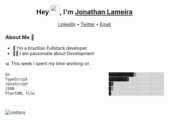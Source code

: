<h2 align="center">Hey <img src="https://github.com/TheDudeThatCode/TheDudeThatCode/blob/master/Assets/Hi.gif" width="29">, I'm <a href="https://www.linkedin.com/in/jonathanlameira/">Jonathan Lameira</a></h2>
<p align="center">
  <a href="https://www.linkedin.com/in/jonathanlameira/">LinkedIn</a> •
  <a href="https://twitter.com/jlameira">Twitter</a> •
  <a href="mailto:jlameira@gmail.com">Email</a>
</p>

### About Me 🚀
- 🌱  I’m a brazilian Fullstack developer</br>
- 👨‍💻  I am passionate about Development</br>

<!-- ![Jonathan Lameira github stats](https://github-readme-stats.vercel.app/api?username=jlameirameli&show_icons=true&hide_border=true)&nbsp;&nbsp; -->

📊 This week I spent my time working on
<!--START_SECTION:waka-->

```txt
Go                                            ███████████▒░░░░░░░░░░░░░   45.62 %
TypeScript                                    ████████▓░░░░░░░░░░░░░░░░   34.09 %
JavaScript                                    █▓░░░░░░░░░░░░░░░░░░░░░░░   06.97 %
JSON                                          █▒░░░░░░░░░░░░░░░░░░░░░░░   05.36 %
PlantUML file                                 █░░░░░░░░░░░░░░░░░░░░░░░░   03.35 %
```

<!--END_SECTION:waka-->

<br />

![visitors](https://visitor-badge.laobi.icu/badge?page_id=jlameira.jlameira)

